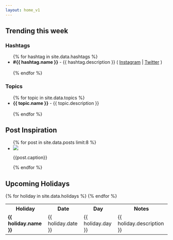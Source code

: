 ```yaml
---
layout: home_v1
---
```


<h2>Trending this week</h2>

<h3>Hashtags</h3>
<ul>
{% for hashtag in site.data.hashtags %}
  <li>
    <strong class="highlighted">#{{ hashtag.name }}</strong> - {{ hashtag.description }} <span class="light small">( <a class="light underline" href="https://www.instagram.com/explore/tags/{{hashtag.name}}/" target="_blank">Instagram</a> | <a class="light underline" href="https://twitter.com/search?q=%23{{hashtag.name}}" target="_blank">Twitter</a> )</span><br /><br />
  </li>
{% endfor %}
</ul>

<h3>Topics</h3>

<ul>
{% for topic in site.data.topics %}
  <li>
    <strong class="highlighted">{{ topic.name }}</strong> - {{ topic.description }}<br /><br />
  </li>
{% endfor %}
</ul>

<h2>Post Inspiration</h2>

<ul class="post-gallery">
{% for post in site.data.posts limit:8 %}
  <li>
    <img src="{{post.media}}" />
    <p class="caption">{{post.caption}}</p>
  </li>
{% endfor %}
</ul>




<h2>Upcoming Holidays</h2>

<table>
<tr>
  <th>Holiday</th>
  <th>Date</th>
  <th>Day</th>
  <th>Notes</th>
</tr>
{% for holiday in site.data.holidays %}
  <tr>
    <td><strong class="highlighted">{{ holiday.name }}</strong></td>
    <td>{{ holiday.date }}</td>
    <td>{{ holiday.day }}</td>
    <td>{{ holiday.description }}</td>
  </tr>
{% endfor %}
</table>

